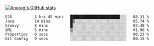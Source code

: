 [![Anurag's GitHub stats](https://github-readme-stats.vercel.app/api?username=sebasphere&count_private=true&theme=tokyonight)](https://github.com/anuraghazra/github-readme-stats)

<!--START_SECTION:waka-->

```text
EJS          3 hrs 45 mins   ██████████████████████░░░   88.31 %
Java         14 mins         █▒░░░░░░░░░░░░░░░░░░░░░░░   05.74 %
Groovy       8 mins          █░░░░░░░░░░░░░░░░░░░░░░░░   03.48 %
XML          5 mins          ▒░░░░░░░░░░░░░░░░░░░░░░░░   01.96 %
Properties   0 secs          ░░░░░░░░░░░░░░░░░░░░░░░░░   00.23 %
Git Config   0 secs          ░░░░░░░░░░░░░░░░░░░░░░░░░   00.15 %
```

<!--END_SECTION:waka-->
